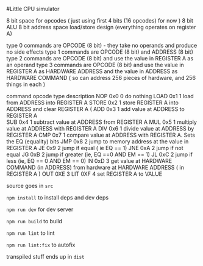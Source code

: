 #Little CPU simulator

8 bit space for opcodes ( just using first 4 bits (16 opcodes) for now ) 
8 bit ALU 
8 bit address space 
load/store design (everything operates on register A) 

type 0 commands are OPCODE (8 bit) - they take no operands and produce no side effects
type 1 commands are OPCODE (8 bit) and ADDRESS (8 bit)
type 2 commands are OPCODE (8 bit) and use the value in REGISTER A as an operand
type 3 commands are OPCODE (8 bit) and use the value in REGISTER A as HARDWARE ADDRESS and the value in ADDRESS as HARDWARE COMMAND ( so can address 256 pieces of hardware, and 256 things in each ) 

command	opcode	type	description 
NOP	0x0 	0	do nothing
LOAD	0x1	1	load from ADDRESS into REGISTER A
STORE	0x2 	1	store REGISTER A into ADDRESS and clear REGISTER A (
ADD	0x3	1	add value at ADDRESS to REGISTER A  
SUB	0x4 	1	subtract value at ADDRESS from REGISTER A
MUL	0x5	1	multiply value at ADDRESS with REGISTER A
DIV	0x6	1	divide value at ADDRESS by REGISTER A
CMP	0x7	1	compare value at ADDRESS with REGISTER A. Sets the EQ (equality) bits 
JMP	0x8	2	jump to memory address at the value in REGISTER A
JE	0x9	2	jump if equal ( ie EQ == 1)
JNE	0xA	2	jump if not equal
JG	0xB	2	jump if greater (ie, EQ ==0 AND EM == 1)
JL	0xC	2	jump if less (ie, EQ == 0 AND EM == 0)
IN 	0xD	3       get value at HARDWARE COMMAND (in ADDRESS) from hardware at HARDWARE ADDRESS ( in REGISTER A )
OUT	0XE	3
LIT	0XF	4  	set REGISTER A to VALUE 

source goes in `src`

`npm install` to install deps and dev deps 

`npm run dev` for dev server 

`npm run build` to build

`npm run lint` to lint 

`npm run lint:fix` to autofix 

transpiled stuff ends up in `dist`
